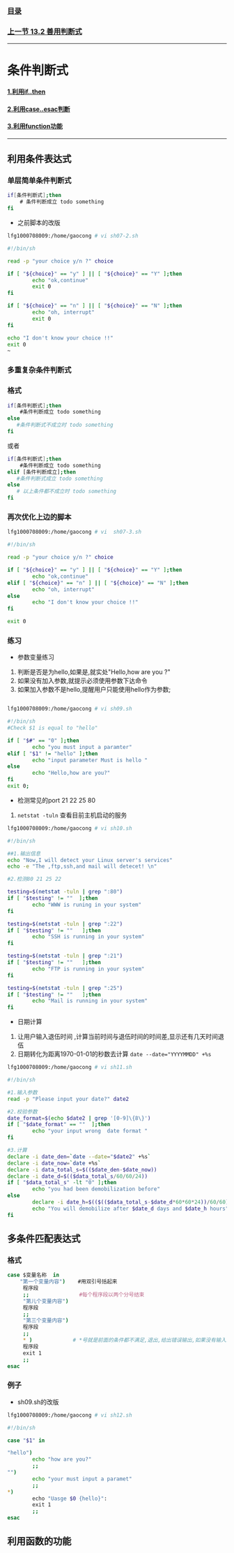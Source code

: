 ### [目录](https://github.com/Letitmiss/Linux-learning/blob/master/README.md)
### [上一节 13.2 善用判断式 ](https://github.com/Letitmiss/Linux-learning/blob/master/blog/13.2shellscript.md)
----
# 条件判断式

#### [1.利用if..then](#利用条件表达式)
#### [2.利用case..esac判断](#多条件匹配表达式)
#### [3.利用function功能](#利用函数的功能)

-----
## 利用条件表达式

### 单层简单条件判断式
```bash
if[条件判断式];then
    # 条件判断成立 todo something
fi
```
* 之前脚本的改版
```bash
lfg1000708009:/home/gaocong # vi sh07-2.sh 

#!/bin/sh

read -p "your choice y/n ?" choice

if [ "${choice}" == "y" ] || [ "${choice}" == "Y" ];then
        echo "ok,continue" 
        exit 0
fi

if [ "${choice}" == "n" ] || [ "${choice}" == "N" ];then
        echo "oh, interrupt" 
        exit 0
fi

echo "I don't know your choice !!" 
exit 0
~        
```

### 多重复杂条件判断式
### 格式
```bash
if[条件判断式];then
    #条件判断成立 todo something
else
   #条件判断式不成立时 todo something
fi
```
或者
```bash
if[条件判断式];then
    #条件判断成立 todo something
elif [条件判断成立];then
   #条件判断式成立 todo something
else 
   # 以上条件都不成立时 todo something
fi
```
### 再次优化上边的脚本
```bash
lfg1000708009:/home/gaocong # vi  sh07-3.sh

#!/bin/sh

read -p "your choice y/n ?" choice

if [ "${choice}" == "y" ] || [ "${choice}" == "Y" ];then
        echo "ok,continue" 
elif [ "${choice}" == "n" ] || [ "${choice}" == "N" ];then
        echo "oh, interrupt"
else
        echo "I don't know your choice !!"
fi

exit 0

```
### 练习
* 参数变量练习
1. 判断是否是为hello,如果是,就实处"Hello,how are you ?"
2. 如果没有加入参数,就提示必须使用参数下达命令
3. 如果加入参数不是hello,提醒用户只能使用hello作为参数;
```bash

lfg1000708009:/home/gaocong # vi sh09.sh 

#!/bin/sh
#Check $1 is equal to "hello"

if [ "$#" == "0" ];then
        echo "you must input a paramter"
elif [ "$1" != "hello" ];then
        echo "input parameter Must is hello "
else
        echo "Hello,how are you?"
fi
exit 0;
```
* 检测常见的port 21 22 25 80
1. `netstat -tuln` 查看目前主机启动的服务
```bash
lfg1000708009:/home/gaocong # vi sh10.sh 

#!/bin/sh

##1.输出信息
echo "Now,I will detect your Linux server's services"
echo -e "The ,ftp,ssh,and mail will detecet! \n"

#2.检测80 21 25 22 

testing=$(netstat -tuln | grep ":80")
if [ "$testing" != ""  ];then
        echo "WWW is runing in your system"
fi

testing=$(netstat -tuln | grep ":22")
if [ "$testing" != ""   ];then
        echo "SSH is running in your system"
fi

testing=$(netstat -tuln | grep ":21")
if [ "$testing" != ""   ];then
        echo "FTP is running in your system"
fi

testing=$(netstat -tuln | grep ":25")
if [ "$testing" != ""   ];then
        echo "Mail is running in your system"
fi
```
* 日期计算
1. 让用户输入退伍时间 ,计算当前时间与退伍时间的时间差,显示还有几天时间退伍
2. 日期转化为距离1970-01-01的秒数去计算 `date --date="YYYYMMDD" +%s`
```bash
lfg1000708009:/home/gaocong # vi sh11.sh 

#!/bin/sh

#1.输入参数
read -p "Please input your date?" date2

#2.校验参数 
date_format=$(echo $date2 | grep '[0-9]\{8\}')
if [ "$date_format" == ""  ];then
        echo "your input wrong  date format "
fi

#3.计算
declare -i date_den=`date --date="$date2" +%s`
declare -i date_now=`date +%s`
declare -i data_total_s=$(($date_den-$date_now))
declare -i date_d=$(($data_total_s/60/60/24))
if [ "$data_total_s" -lt "0" ];then
        echo "you had been demobilization before"
else
        declare -i date_h=$(($(($data_total_s-$date_d*60*60*24))/60/60))
        echo "You will demobilize after $date_d days and $date_h hours"
fi
```

## 多条件匹配表达式
### 格式
```bash
case $变量名称  in
    "第一个变量内容")    #用双引号括起来
     程序段
     ;;                #每个程序段以两个分号结束
     "第儿个变量内容")
     程序段
     ;;
     "第三个变量内容")
     程序段
     ;;
     * )             # *号就是前面的条件都不满足,退出,给出错误输出,如果没有输入或者变量为null
     程序段
     exit 1
     ;; 
esac
``` 
### 例子
* sh09.sh的改版
```bash
lfg1000708009:/home/gaocong # vi sh12.sh 

#!/bin/sh

case "$1" in

"hello")
        echo "how are you?"
        ;;
"")
        echo "your must input a paramet"
        ;;
*)
        echo "Uasge $0 {hello}":
        exit 1
        ;;
esac
```

## 利用函数的功能



